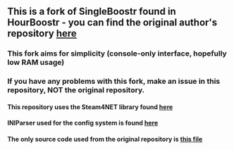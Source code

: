 ## This is a fork of SingleBoostr found in HourBoostr - you can find the original author's repository [here](https://github.com/Ezzpify/HourBoostr)
### This fork aims for simplicity (console-only interface, hopefully low RAM usage)
### If you have any problems with this fork, make an issue in this repository, NOT the original repository.
#### This repository uses the Steam4NET library found [here](https://github.com/SteamRE/open-steamworks/tree/master/Steam4NET2/Steam4NET2)
#### INIParser used for the config system is found [here](https://github.com/rickyah/ini-parser)
#### The only source code used from the original repository is [this file](https://github.com/Ezzpify/HourBoostr/blob/master/SingleBoostr/SingleBoostrGame/SingleBoostrGame/Program.cs)
